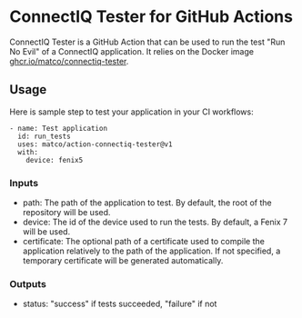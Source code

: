 # ConnectIQ Tester for GitHub Actions

ConnectIQ Tester is a GitHub Action that can be used to run the test "Run No Evil" of a ConnectIQ application. It relies on the Docker image [ghcr.io/matco/connectiq-tester](https://github.com/matco/connectiq-tester).

## Usage

Here is sample step to test your application in your CI workflows:

```
- name: Test application
  id: run_tests
  uses: matco/action-connectiq-tester@v1
  with:
    device: fenix5
```

### Inputs

- path: The path of the application to test. By default, the root of the repository will be used.
- device: The id of the device used to run the tests. By default, a Fenix 7 will be used.
- certificate: The optional path of a certificate used to compile the application relatively to the path of the application. If not specified, a temporary certificate will be generated automatically.

### Outputs

- status: "success" if tests succeeded, "failure" if not
